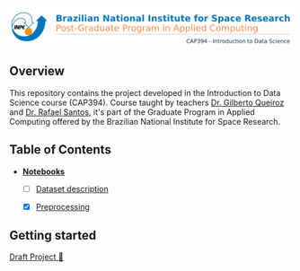 <img src="https://raw.githubusercontent.com/AdrianoPereira/project-cap394/master/assets/images/header-en.png" />

## Overview
This repository contains the project developed in the Introduction to Data Science course (CAP394). Course taught by teachers [Dr. Gilberto Queiroz](http://www.dpi.inpe.br/~gribeiro/doku.php) and [Dr. Rafael Santos](http://www.lac.inpe.br/~rafael.santos), it's part of the Graduate Program in Applied Computing offered by the Brazilian National Institute for Space Research.

## Table of Contents
- [**Notebooks**](https://github.com/AdrianoPereira/project-cap394/tree/master/notebooks)
  - [ ] [Dataset description](#)
  - [x] [Preprocessing](https://kyso.io/AdrianoPereira/notebooks/file/Preprocessing.ipynb)


## Getting started
[Draft Project 📕](https://github.com/AdrianoPereira/project-cap394/blob/master/src/project.ipynb)
